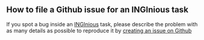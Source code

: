 How to file a Github issue for an INGInious task
------------------------------------------------

If you spot a bug inside an [INGInious](https://www.inginious.org) task, please describe the problem with as many details as possible to reproduce it by [creating an issue on Github](https://github.com/UCL-INGI/LSINF1252/issues/new)
